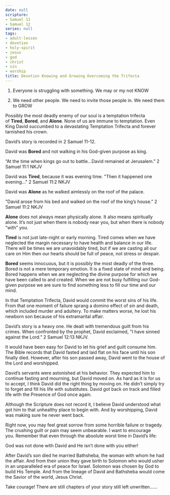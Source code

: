 ```yaml
---
date: null
scripture:
- Samuel 11
- Samuel 12
series: null
tags:
- adult-lesson
- devotion
- holy-spirit
- jesus
- god
- christ
- sin
- worship
title: Devotion Knowing and Growing Overcoming the Trifecta
---
```



1. Everyone is struggling with something. We may or my not KNOW

2. We need other people. We need to invite those people in. We need them to GROW

Possibly the most deadly enemy of our soul is a temptation trifecta of **Tired**, **Bored**, and **Alone**. None of us are immune to temptation. Even King David succumbed to a devastating Temptation Trifecta and forever tarnished his crown.

David’s story is recorded in 2 Samuel 11-12.

David was **Bored** and not walking in his God-given purpose as king.

“At the time when kings go out to battle...David remained at Jerusalem.” 2 Samuel 11:1 NKJV

David was **Tired**, because it was evening time.
"Then it happened one evening…" 2 Samuel 11:2 NKJV

David was **Alone** as he walked aimlessly on the roof of the palace.

"David arose from his bed and walked on the roof of the king’s house.” 2 Samuel 11:2 NKJV

**Alone** does not always mean physically alone. It also means spiritually alone. It’s not just when there is nobody near you, but when there is nobody “with” you.

**Tired** is not just late-night or early morning. Tired comes when we have neglected the margin necessary to have health and balance in our life. There will be times we are unavoidably tired, but if we are casting all our care on Him then our hearts should be full of peace, not stress or despair.

**Bored** seems innocuous, but it is possibly the most deadly of the three. Bored is not a mere temporary emotion. It is a fixed state of mind and being. Bored happens when we are neglecting the divine purpose for which we have been called to and created. When we are not busy fulfilling our God-given purpose we are sure to find something less to fill our time and our mind.

In that Temptation Trifecta, David would commit the worst sins of his life. From that one moment of failure sprang a domino effect of sin and death, which included murder and adultery. To make matters worse, he lost his newborn son because of his extramarital affair.

David’s story is a heavy one. He dealt with tremendous guilt from his crimes. When confronted by the prophet, David exclaimed, "I have sinned against the Lord.” 2 Samuel 12:13 NKJV.

It would have been easy for David to let his grief and guilt consume him. The Bible records that David fasted and laid flat on his face until his son finally died. However, after his son passed away, David went to the house of the Lord and worshipped.

David’s servants were astonished at his behavior. They expected him to continue fasting and mourning, but David moved on. As hard as it is for us to accept, I think David did the right thing by moving on. He didn’t simply try to forget and fill his life with substitutes. David got back on track and filled life with the Presence of God once again.

Although the Scripture does not record it, I believe David understood what got him to that unhealthy place to begin with. And by worshipping, David was making sure he never went back.

Right now, you may feel great sorrow from some horrible failure or tragedy. The crushing guilt or pain may seem unbearable. I want to encourage you. Remember that even through the absolute worst time in David’s life:

God was not done with David and He isn’t done with you either!

After David’s son died he married Bathsheba, the woman with whom he had the affair. And from their union they gave birth to Solomon who would usher in an unparalleled era of peace for Israel. Solomon was chosen by God to build His Temple. And from the lineage of David and Bathsheba would come the Savior of the world, Jesus Christ.

Take courage! There are still chapters of your story still left unwritten…...